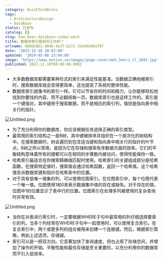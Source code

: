 ```yaml
---
category: QuickTechBites
tags:
  - ArchitectureDesign
  - DataBase
status: 已发布
catalog: []
slug: how-does-database-index-work
title: 数据库索引是如何工作的？
urlname: 068d18b1-489b-4e37-b172-33e892d6a70f
date: '2023-12-10 20:02:00'
updated: '2024-05-08 23:04:00'
image: 'https://www.notion.so/images/page-cover/met_henri_tl_1892.jpg'
published: 2022-12-10T08:00:00.000Z
---
```

- 大多数数据库都需要某种形式的索引来满足性能基准。当数据正确地被索引时，搜索数据库就会变得更简单，这也提高了系统的整体性能。
- 数据库索引就像书的索引一样。它可以节省你的时间和精力，让你能够轻松地找到你要找的内容，而不必翻阅每一页。数据库索引也是这样工作的。索引是一个键值对，其中键用于搜索数据，而不是相应的索引列，值则是指向表中相关行的指针。

![Untitled.png](https://prod-files-secure.s3.us-west-2.amazonaws.com/5d24fe63-e567-4804-86f9-9fdc62e13082/3e87f042-644d-48ab-9a58-227f3d930d71/Untitled.png?X-Amz-Algorithm=AWS4-HMAC-SHA256&X-Amz-Content-Sha256=UNSIGNED-PAYLOAD&X-Amz-Credential=ASIAZI2LB4664R4K42K4%2F20250317%2Fus-west-2%2Fs3%2Faws4_request&X-Amz-Date=20250317T053849Z&X-Amz-Expires=3600&X-Amz-Security-Token=IQoJb3JpZ2luX2VjEOX%2F%2F%2F%2F%2F%2F%2F%2F%2F%2FwEaCXVzLXdlc3QtMiJGMEQCIDJEAa3tq43rhugmN7S5mja2WIpew1KcEIKD0veM75qAAiBWywKAZtb%2BhkjzrZA5Tk2sKaU4rJNfB6PoB0tAUyZDzSr%2FAwg%2BEAAaDDYzNzQyMzE4MzgwNSIMWnWQE0nU8wI1eqN7KtwDec6IMFA0IQsSSKAKUp1ZK1RSaz0oeRPv%2FboXjySuQn%2BUCW4ZxATtNaCNsqYjxfmC3xrcavkLoDaFjl3nLXYuEgh3qu%2B211wxk6mOEzONtSUMFislIPkC8rOXVNhQIL4f2%2BOtjuP58pQYj7uAV%2B1hYGD671n8jHVw3gcVjZglRqR6xYi8tgx6qsSX02%2FNlp3qE3yuroA2UJRdb%2FLY%2BDBq4c%2Ft85%2FgNqTRFaXWOwYq9%2FeInPfpN7jD0PLKoAZYbStWuW353aelOk7b%2FQSc%2FB%2FMJMUZOvV7XQSewGlw0n05L4rbzwvEbIdiJJ2p3kKfvb4pI6y9gKtyf3du4cpidkprgp9lgwvwOVjEvmfHcbFih7N%2BKuANq1GodDJP6j4fN3svcnmyy8BsNfzUXAxKuYacDswVK0RdM5x5i8bsYr5wH%2BELdYfK9iCN0Mx0Cam8%2F%2Fw8%2BYVmxGtfInUR8mZ%2FNpjhM4MYqT0m97ItEkAoKYidkFkasR%2FEDVxy81bUFnA5zvaP6SL7%2FGMx%2F9DcdM8H%2Fqb7NdewtGhU19doXHB%2BG9w4TYuYAh4oiMeciuZ3S1PExVD6lxHEReE7yYizjjJXHYEcr%2BZcysNp0RWh6OYoRQBp4ut3Ip%2BxWEGCoVbMtkswoNrevgY6pgHsPGGxMzoLO5wA0Lo4VTYZp%2FHecbK6lZwhrqx9k6O%2FYHCFKobhiYRAwsX1XQOof6FUXh%2BpZJC7qfq7AxE3lVVy%2F4c62WXn6bZ6fggnHMKoVJzyHnpEKvZkeai6PhDSqNHQPHPTn4CQeF3i88taD8H7u7yrj%2Fkih8ilU9yWgRNnDxszltPwW48AUcuSDZx%2FQX85d2kmbQdIoH9fUBN%2BNay3Eq8O5NDR&X-Amz-Signature=91c1e0a802935328e04e9d859232c85850a36e0a958b8a64e4265ffbe4c961cc&X-Amz-SignedHeaders=host&x-id=GetObject)

- 为了充分利用你的数据库，你应该根据任务选择正确的索引类型。
- 最常用的索引结构之一是B树，其中键被排序并组织在一个层次化的树结构中。在搜索数据时，树会遍历到包含适当键和指向表中相关行的指针的叶节点。B树之所以常用，是因为它在存储和搜索有序数据方面的效率。它们的平衡结构意味着所有的键都可以在相同的步骤数内被访问，使得性能保持一致。
- 哈希索引最适合在你搜索精确值匹配时使用。哈希索引的关键组成部分是哈希函数。在搜索特定值时，搜索值会通过哈希函数，返回一个哈希值。这个哈希值告诉数据库键和指针在哈希表中的位置。
- 对于具有低唯一值集的列，可以使用位图索引。在位图索引中，每个位图代表一个唯一值。位图使用1和0来表示数据集中值的存在或缺失。对于存在的值，位图中1的位置显示了表中行的位置。位图索引在处理多列被使用的复杂查询时非常有效。

![Untitled.png](https://prod-files-secure.s3.us-west-2.amazonaws.com/5d24fe63-e567-4804-86f9-9fdc62e13082/25e88b4a-737d-484e-85cc-b7fe2444aa3c/Untitled.png?X-Amz-Algorithm=AWS4-HMAC-SHA256&X-Amz-Content-Sha256=UNSIGNED-PAYLOAD&X-Amz-Credential=ASIAZI2LB4664R4K42K4%2F20250317%2Fus-west-2%2Fs3%2Faws4_request&X-Amz-Date=20250317T053849Z&X-Amz-Expires=3600&X-Amz-Security-Token=IQoJb3JpZ2luX2VjEOX%2F%2F%2F%2F%2F%2F%2F%2F%2F%2FwEaCXVzLXdlc3QtMiJGMEQCIDJEAa3tq43rhugmN7S5mja2WIpew1KcEIKD0veM75qAAiBWywKAZtb%2BhkjzrZA5Tk2sKaU4rJNfB6PoB0tAUyZDzSr%2FAwg%2BEAAaDDYzNzQyMzE4MzgwNSIMWnWQE0nU8wI1eqN7KtwDec6IMFA0IQsSSKAKUp1ZK1RSaz0oeRPv%2FboXjySuQn%2BUCW4ZxATtNaCNsqYjxfmC3xrcavkLoDaFjl3nLXYuEgh3qu%2B211wxk6mOEzONtSUMFislIPkC8rOXVNhQIL4f2%2BOtjuP58pQYj7uAV%2B1hYGD671n8jHVw3gcVjZglRqR6xYi8tgx6qsSX02%2FNlp3qE3yuroA2UJRdb%2FLY%2BDBq4c%2Ft85%2FgNqTRFaXWOwYq9%2FeInPfpN7jD0PLKoAZYbStWuW353aelOk7b%2FQSc%2FB%2FMJMUZOvV7XQSewGlw0n05L4rbzwvEbIdiJJ2p3kKfvb4pI6y9gKtyf3du4cpidkprgp9lgwvwOVjEvmfHcbFih7N%2BKuANq1GodDJP6j4fN3svcnmyy8BsNfzUXAxKuYacDswVK0RdM5x5i8bsYr5wH%2BELdYfK9iCN0Mx0Cam8%2F%2Fw8%2BYVmxGtfInUR8mZ%2FNpjhM4MYqT0m97ItEkAoKYidkFkasR%2FEDVxy81bUFnA5zvaP6SL7%2FGMx%2F9DcdM8H%2Fqb7NdewtGhU19doXHB%2BG9w4TYuYAh4oiMeciuZ3S1PExVD6lxHEReE7yYizjjJXHYEcr%2BZcysNp0RWh6OYoRQBp4ut3Ip%2BxWEGCoVbMtkswoNrevgY6pgHsPGGxMzoLO5wA0Lo4VTYZp%2FHecbK6lZwhrqx9k6O%2FYHCFKobhiYRAwsX1XQOof6FUXh%2BpZJC7qfq7AxE3lVVy%2F4c62WXn6bZ6fggnHMKoVJzyHnpEKvZkeai6PhDSqNHQPHPTn4CQeF3i88taD8H7u7yrj%2Fkih8ilU9yWgRNnDxszltPwW48AUcuSDZx%2FQX85d2kmbQdIoH9fUBN%2BNay3Eq8O5NDR&X-Amz-Signature=e44f485323fb0cc67f6f5dfb3d607ec24049f029f5e0853f53c8375368591ee3&X-Amz-SignedHeaders=host&x-id=GetObject)

- 当你在对表进行索引时，一定要根据WHERE子句中最常用的列仔细选择要索引的列。当多个列经常在WHERE子句中一起使用时，可以使用复合索引。在复合索引中，两个或更多列的组合被用来创建一个连接键。然后，根据索引策略，例如上述选项，存储键。
- 索引可以是一把双刃剑。它显著加快了查询速度，但也占用了存储空间，并增加了操作的开销。平衡性能和最优存储是至关重要的，以充分利用你的数据库而不引入低效率。
